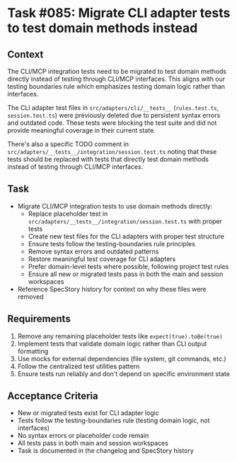 # Task #085: Migrate CLI adapter tests to test domain methods instead

## Context

The CLI/MCP integration tests need to be migrated to test domain methods directly instead of testing through CLI/MCP interfaces. This aligns with our testing boundaries rule which emphasizes testing domain logic rather than interfaces.

The CLI adapter test files in `src/adapters/cli/__tests__` (`rules.test.ts`, `session.test.ts`) were previously deleted due to persistent syntax errors and outdated code. These tests were blocking the test suite and did not provide meaningful coverage in their current state.

There's also a specific TODO comment in `src/adapters/__tests__/integration/session.test.ts` noting that these tests should be replaced with tests that directly test domain methods instead of testing through CLI/MCP interfaces.

## Task

- Migrate CLI/MCP integration tests to use domain methods directly:
  - Replace placeholder test in `src/adapters/__tests__/integration/session.test.ts` with proper tests
  - Create new test files for the CLI adapters with proper test structure
  - Ensure tests follow the testing-boundaries rule principles
  - Remove syntax errors and outdated patterns
  - Restore meaningful test coverage for CLI adapters
  - Prefer domain-level tests where possible, following project test rules
  - Ensure all new or migrated tests pass in both the main and session workspaces
- Reference SpecStory history for context on why these files were removed

## Requirements

1. Remove any remaining placeholder tests like `expect(true).toBe(true)`
2. Implement tests that validate domain logic rather than CLI output formatting
3. Use mocks for external dependencies (file system, git commands, etc.)
4. Follow the centralized test utilities pattern
5. Ensure tests run reliably and don't depend on specific environment state

## Acceptance Criteria

- New or migrated tests exist for CLI adapter logic
- Tests follow the testing-boundaries rule (testing domain logic, not interfaces)
- No syntax errors or placeholder code remain
- All tests pass in both main and session workspaces
- Task is documented in the changelog and SpecStory history

